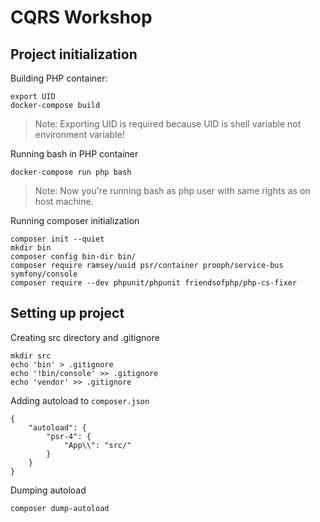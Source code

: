 # CQRS Workshop

## Project initialization

Building PHP container:
```
export UID
docker-compose build
```
> Note: Exporting UID is required because UID is shell variable not environment variable!

Running bash in PHP container
```
docker-compose run php bash
```
> Note: Now you're running bash as php user with same rights as on host machine.

Running composer initialization
```
composer init --quiet
mkdir bin
composer config bin-dir bin/
composer require ramsey/uuid psr/container prooph/service-bus symfony/console
composer require --dev phpunit/phpunit friendsofphp/php-cs-fixer
```

## Setting up project

Creating src directory and .gitignore
```
mkdir src
echo 'bin' > .gitignore
echo '!bin/console' >> .gitignore
echo 'vendor' >> .gitignore
```

Adding autoload to `composer.json`
```
{
    "autoload": {
        "psr-4": {
            "App\\": "src/"
        }
    }
}
```

Dumping autoload
```
composer dump-autoload
```

